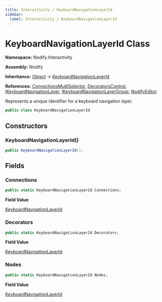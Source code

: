 ```yaml
---
title: Interactivity / KeyboardNavigationLayerId
sidebar:
  label: Interactivity / KeyboardNavigationLayerId
---
```


# KeyboardNavigationLayerId Class  
  
**Namespace:** Nodify.Interactivity  
  
**Assembly:** Nodify  
  
**Inheritance:** [Object](https://docs.microsoft.com/en-us/dotnet/api/System.Object) → [KeyboardNavigationLayerId](Nodify_Interactivity_KeyboardNavigationLayerId)  
  
**References:** [ConnectionsMultiSelector](Nodify_ConnectionsMultiSelector), [DecoratorsControl](Nodify_DecoratorsControl), [IKeyboardNavigationLayer](Nodify_Interactivity_IKeyboardNavigationLayer), [IKeyboardNavigationLayerGroup](Nodify_Interactivity_IKeyboardNavigationLayerGroup), [NodifyEditor](Nodify_NodifyEditor)  
  
Represents a unique identifier for a keyboard navigation layer.  
  
```csharp  
public class KeyboardNavigationLayerId  
```  
  
## Constructors  
  
### KeyboardNavigationLayerId()  
  
```csharp  
public KeyboardNavigationLayerId();  
```  
  
## Fields  
  
### Connections  
  
```csharp  
public static KeyboardNavigationLayerId Connections;  
```  
  
**Field Value**  
  
[KeyboardNavigationLayerId](Nodify_Interactivity_KeyboardNavigationLayerId)  
  
### Decorators  
  
```csharp  
public static KeyboardNavigationLayerId Decorators;  
```  
  
**Field Value**  
  
[KeyboardNavigationLayerId](Nodify_Interactivity_KeyboardNavigationLayerId)  
  
### Nodes  
  
```csharp  
public static KeyboardNavigationLayerId Nodes;  
```  
  
**Field Value**  
  
[KeyboardNavigationLayerId](Nodify_Interactivity_KeyboardNavigationLayerId)  
  

